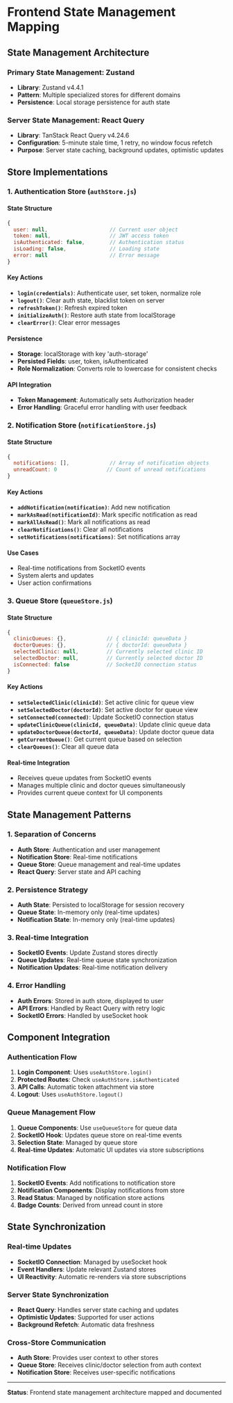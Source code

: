 # Frontend State Management Mapping

## State Management Architecture

### Primary State Management: Zustand
- **Library**: Zustand v4.4.1
- **Pattern**: Multiple specialized stores for different domains
- **Persistence**: Local storage persistence for auth state

### Server State Management: React Query
- **Library**: TanStack React Query v4.24.6
- **Configuration**: 5-minute stale time, 1 retry, no window focus refetch
- **Purpose**: Server state caching, background updates, optimistic updates

## Store Implementations

### 1. Authentication Store (`authStore.js`)

#### State Structure
```javascript
{
  user: null,                    // Current user object
  token: null,                   // JWT access token
  isAuthenticated: false,        // Authentication status
  isLoading: false,              // Loading state
  error: null                    // Error message
}
```

#### Key Actions
- **`login(credentials)`**: Authenticate user, set token, normalize role
- **`logout()`**: Clear auth state, blacklist token on server
- **`refreshToken()`**: Refresh expired token
- **`initializeAuth()`**: Restore auth state from localStorage
- **`clearError()`**: Clear error messages

#### Persistence
- **Storage**: localStorage with key 'auth-storage'
- **Persisted Fields**: user, token, isAuthenticated
- **Role Normalization**: Converts role to lowercase for consistent checks

#### API Integration
- **Token Management**: Automatically sets Authorization header
- **Error Handling**: Graceful error handling with user feedback

### 2. Notification Store (`notificationStore.js`)

#### State Structure
```javascript
{
  notifications: [],             // Array of notification objects
  unreadCount: 0                // Count of unread notifications
}
```

#### Key Actions
- **`addNotification(notification)`**: Add new notification
- **`markAsRead(notificationId)`**: Mark specific notification as read
- **`markAllAsRead()`**: Mark all notifications as read
- **`clearNotifications()`**: Clear all notifications
- **`setNotifications(notifications)`**: Set notifications array

#### Use Cases
- Real-time notifications from SocketIO events
- System alerts and updates
- User action confirmations

### 3. Queue Store (`queueStore.js`)

#### State Structure
```javascript
{
  clinicQueues: {},             // { clinicId: queueData }
  doctorQueues: {},             // { doctorId: queueData }
  selectedClinic: null,         // Currently selected clinic ID
  selectedDoctor: null,         // Currently selected doctor ID
  isConnected: false            // SocketIO connection status
}
```

#### Key Actions
- **`setSelectedClinic(clinicId)`**: Set active clinic for queue view
- **`setSelectedDoctor(doctorId)`**: Set active doctor for queue view
- **`setConnected(connected)`**: Update SocketIO connection status
- **`updateClinicQueue(clinicId, queueData)`**: Update clinic queue data
- **`updateDoctorQueue(doctorId, queueData)`**: Update doctor queue data
- **`getCurrentQueue()`**: Get current queue based on selection
- **`clearQueues()`**: Clear all queue data

#### Real-time Integration
- Receives queue updates from SocketIO events
- Manages multiple clinic and doctor queues simultaneously
- Provides current queue context for UI components

## State Management Patterns

### 1. Separation of Concerns
- **Auth Store**: Authentication and user management
- **Notification Store**: Real-time notifications
- **Queue Store**: Queue management and real-time updates
- **React Query**: Server state and API caching

### 2. Persistence Strategy
- **Auth State**: Persisted to localStorage for session recovery
- **Queue State**: In-memory only (real-time updates)
- **Notification State**: In-memory only (real-time updates)

### 3. Real-time Integration
- **SocketIO Events**: Update Zustand stores directly
- **Queue Updates**: Real-time queue state synchronization
- **Notification Updates**: Real-time notification delivery

### 4. Error Handling
- **Auth Errors**: Stored in auth store, displayed to user
- **API Errors**: Handled by React Query with retry logic
- **SocketIO Errors**: Handled by useSocket hook

## Component Integration

### Authentication Flow
1. **Login Component**: Uses `useAuthStore.login()`
2. **Protected Routes**: Check `useAuthStore.isAuthenticated`
3. **API Calls**: Automatic token attachment via store
4. **Logout**: Uses `useAuthStore.logout()`

### Queue Management Flow
1. **Queue Components**: Use `useQueueStore` for queue data
2. **SocketIO Hook**: Updates queue store on real-time events
3. **Selection State**: Managed by queue store
4. **Real-time Updates**: Automatic UI updates via store subscriptions

### Notification Flow
1. **SocketIO Events**: Add notifications to notification store
2. **Notification Components**: Display notifications from store
3. **Read Status**: Managed by notification store actions
4. **Badge Counts**: Derived from unread count in store

## State Synchronization

### Real-time Updates
- **SocketIO Connection**: Managed by useSocket hook
- **Event Handlers**: Update relevant Zustand stores
- **UI Reactivity**: Automatic re-renders via store subscriptions

### Server State Synchronization
- **React Query**: Handles server state caching and updates
- **Optimistic Updates**: Supported for user actions
- **Background Refetch**: Automatic data freshness

### Cross-Store Communication
- **Auth Store**: Provides user context to other stores
- **Queue Store**: Receives clinic/doctor selection from auth context
- **Notification Store**: Receives user-specific notifications

---
**Status**: Frontend state management architecture mapped and documented
